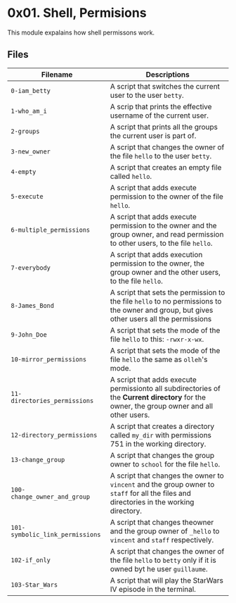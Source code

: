 # 0x01. Shell, Permisions

This module expalains how shell permissons work.


## Files

| Filename | Descriptions |
| ---------------------| ---------------------------------|
| `0-iam_betty` | A script that switches the current user to the user `betty`. |
| `1-who_am_i` | A scrip that prints the effective username of the current user. |
| `2-groups` | A script that prints all the groups the current user is part of. |
| `3-new_owner` | A script that changes the owner of the file `hello` to the user `betty`. |
| `4-empty` | A script that creates an empty file called `hello`. |
| `5-execute` | A script that adds execute permission to the owner of the file `hello`.|
| `6-multiple_permissions` | A script that adds execute permission to the owner and the group owner, and read permission to other users, to the file `hello`.|
| `7-everybody` | A script that adds execution permission to the owner, the group owner and the other users, to the file `hello`. |
| `8-James_Bond` | A script that sets the permission to the file `hello` to no permissions to the owner and group, but gives other users all the permissions |
| `9-John_Doe` | A script that sets the mode of the file `hello` to this: `-rwxr-x-wx`. |
| `10-mirror_permissions` | A script that sets the mode of the file `hello` the same as `olleh`'s mode. |
| `11-directories_permissions` | A script that adds execute permissionto all subdirectories of the **Current directory** for the owner, the group owner and all other users. |
| `12-directory_permissions` | A script that creates a directory called `my_dir` with permissions 751 in the working directory. |
| `13-change_group` | A script that changes the group owner to `school` for the file `hello`. |
| `100-change_owner_and_group` | A script that changes the owner to `vincent` and the group owner to `staff` for all the files and directories in the working directory. |
| `101-symbolic_link_permissions` | A script that changes theowner and the group owner of `_hello` to `vincent` and `staff` respectively. |
| `102-if_only` | A script that changes the owner of the file `hello` to `betty` only if it is owned byt he user `guillaume`. |
| `103-Star_Wars` | A script that will play the StarWars IV episode in the terminal. |


